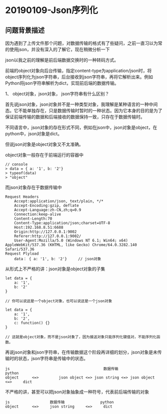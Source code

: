# 20190109-Json序列化 #

## 问题背景描述 ##

因为遇到了上传文件那个问题，对数据传输的格式有了些疑问，之前一直习以为常的使用json，并没有深入的了解它，现在稍微分析一下

json以我之前的理解是前后端数据交换时的一种转码方式。

前端的object对象向后台传输，指定content-type为application/json时，将object序列化为json字符串，后台接收到json字符串，再将它解析出来。例如Python将json字符串解析为dict，实现前后端的数据传输。 

1、 object对象，json对象， json字符串有什么区别？

首先说json对象，json对象并不是一种类型对象，我理解是某种语言的一种中间态。它不能单独存在，只是数据传输时暂时的一种状态。因为它本身的目的是为了保证前端传输的数据和后端接收的数据保持一致，只存在于数据传输时。 

不同语言中，json对象的存在形式不同，例如在json中，json对象是object，在python中，json对象是dict。

但说json对象是object对象又不太准确。

object对象一般存在于前端运行的容器中

	// console
	> data = { a: '1', b: '2'}
	> typeof(data)
	> "object"

而json对象存在于数据传输中

	Request Headers
		Accept:application/json, text/plain, */*
		Accept-Encoding:gzip, deflate
		Accept-Language:zh-CN,zh;q=0.9
		Connection:keep-alive
		Content-Length:70
		Content-Type:application/json;charset=UTF-8
		Host:192.168.8.51:6688
		Origin:http://127.0.0.1:9002
		Referer:http://127.0.0.1:9002/
		User-Agent:Mozilla/5.0 (Windows NT 6.1; Win64; x64) AppleWebKit/537.36 (KHTML, like Gecko) Chrome/64.0.3282.140 Safari/537.36
	Request Plyload
		data： { a: '1', b: '2'} 	// json对象

从形式上不严格的讲：json对象是object对象的子集

	
	let data = {
		a: '1',
		b: '2'
	}

	// 你可以说这是一个object对象，也可以说这是一个json对象 

	let data = {
		a: '1',
		b: '2',
		c: function() {}
	}

	// 这就是object对象，而不是json对象了，因为接送对象只能序列化键值对，不能序列化函数。



再说json对象和json字符串，在传输数据这个阶段再详细的划分，json对象是未传输时的状态，json字符串是传输中的状态。

	js 											数据传输							python
	object 		<=> 		json object <=> json string <=> json object 	<=> 	dict

不严格的讲，甚至可以把json对象抽象成一种符号，代表前后端传输的对象

	js 					数据传输				python
	object 		<=> 	json string 	<=>  	dict

